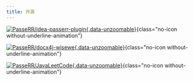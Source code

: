```yaml
---
title: 开源
---
```


[![PasseRR/idea-passerr-plugin](https://gitee.com/PasseRR/idea-passerr-plugin/widgets/widget_card.svg?colors=4183c4,ffffff,ffffff,e3e9ed,666666,9b9b9b){.data-unzoomable}](https://gitee.com/PasseRR/idea-passerr-plugin){class="no-icon without-underline-animation"}

[![PasseRR/docx4j-wisewe](https://gitee.com/PasseRR/docx4j-wisewe/widgets/widget_card.svg?colors=4183c4,ffffff,ffffff,e3e9ed,666666,9b9b9b){.data-unzoomable}](https://gitee.com/PasseRR/docx4j-wisewe){class="no-icon without-underline-animation"}

[![PasseRR/JavaLeetCode](https://gitee.com/PasseRR/JavaLeetCode/widgets/widget_card.svg?colors=4183c4,ffffff,ffffff,e3e9ed,666666,9b9b9b){.data-unzoomable}](https://gitee.com/PasseRR/JavaLeetCode){class="no-icon without-underline-animation"}
